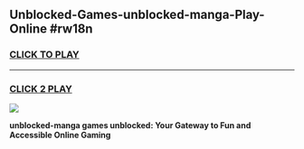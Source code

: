 
## Unblocked-Games-unblocked-manga-Play-Online #rw18n
<h3>
<a href="https://news.freeplayer.one?title=unblocked-manga&ref=3">CLICK TO PLAY</a></h3>
<hr>

<h3>
<a href="https://news.freeplayer.one?title=unblocked-manga&ref=3">CLICK 2 PLAY</a>
  
</h3>

<a href="https://news.freeplayer.one?title=unblocked-manga&ref=3"><img src="https://clearcache.store/games.png"></a>


**unblocked-manga games unblocked: Your Gateway to Fun and Accessible Online Gaming**
